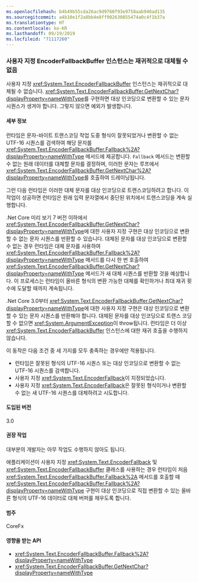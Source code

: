 ```yaml
---
ms.openlocfilehash: b4b49b55cda26ac9d9760f93e9758aab940ad135
ms.sourcegitcommit: a4b10e1f2a8bb4e8ff902630855474a0c4f1b37a
ms.translationtype: HT
ms.contentlocale: ko-KR
ms.lasthandoff: 09/19/2019
ms.locfileid: "71117260"
---
```

### <a name="custom-encoderfallbackbuffer-instances-cannot-fall-back-recursively"></a>사용자 지정 EncoderFallbackBuffer 인스턴스는 재귀적으로 대체될 수 없음

사용자 지정 <xref:System.Text.EncoderFallbackBuffer> 인스턴스는 재귀적으로 대체될 수 없습니다. <xref:System.Text.EncoderFallbackBuffer.GetNextChar?displayProperty=nameWithType>를 구현하면 대상 인코딩으로 변환할 수 있는 문자 시퀀스가 생겨야 합니다. 그렇지 않으면 예외가 발생합니다. 

#### <a name="details"></a>세부 정보

런타임은 문자-바이트 트랜스코딩 작업 도중 형식이 잘못되었거나 변환할 수 없는 UTF-16 시퀀스를 검색하여 해당 문자를 <xref:System.Text.EncoderFallbackBuffer.Fallback%2A?displayProperty=nameWithType> 메서드에 제공합니다. `Fallback` 메서드는 변환할 수 없는 원래 데이터를 대체할 문자를 결정하며, 이러한 문자는 루프에서 <xref:System.Text.EncoderFallbackBuffer.GetNextChar%2A?displayProperty=nameWithType>를 호출하여 드레이닝됩니다.

그런 다음 런타임은 이러한 대체 문자를 대상 인코딩으로 트랜스코딩하려고 합니다. 이 작업이 성공하면 런타임은 원래 입력 문자열에서 중단된 위치에서 트랜스코딩을 계속 실행합니다. 

.Net Core 미리 보기 7 버전 이하에서 <xref:System.Text.EncoderFallbackBuffer.GetNextChar?displayProperty=nameWithType>에 대한 사용자 지정 구현은 대상 인코딩으로 변환할 수 없는 문자 시퀀스를 반환할 수 있습니다. 대체된 문자를 대상 인코딩으로 변환할 수 없는 경우 런타임은 대체 문자를 사용하여 <xref:System.Text.EncoderFallbackBuffer.Fallback%2A?displayProperty=nameWithType> 메서드를 다시 한 번 호출하여 <xref:System.Text.EncoderFallbackBuffer.GetNextChar?displayProperty=nameWithType> 메서드가 새 대체 시퀀스를 반환할 것을 예상합니다. 이 프로세스는 런타임이 올바른 형식의 변환 가능한 대체를 확인하거나 최대 재귀 횟수에 도달할 때까지 계속됩니다.

.Net Core 3.0부터 <xref:System.Text.EncoderFallbackBuffer.GetNextChar?displayProperty=nameWithType>에 대한 사용자 지정 구현은 대상 인코딩으로 변환할 수 있는 문자 시퀀스를 반환해야 합니다. 대체된 문자를 대상 인코딩으로 트랜스 코딩할 수 없으면 <xref:System.ArgumentException>이 throw됩니다. 런타임은 더 이상 <xref:System.Text.EncoderFallbackBuffer> 인스턴스에 대한 재귀 호출을 수행하지 않습니다. 

이 동작은 다음 조건 중 세 가지를 모두 충족하는 경우에만 적용됩니다.

- 런타임은 잘못된 형식의 UTF-16 시퀀스 또는 대상 인코딩으로 변환할 수 없는 UTF-16 시퀀스를 검색합니다.
- 사용자 지정 <xref:System.Text.EncoderFallback>이 지정되었습니다.
- 사용자 지정 <xref:System.Text.EncoderFallback>은 잘못된 형식이거나 변환할 수 없는 새 UTF-16 시퀀스를 대체하려고 시도합니다.

#### <a name="version-introduced"></a>도입된 버전

3.0

#### <a name="recommended-action"></a>권장 작업

대부분의 개발자는 아무 작업도 수행하지 않아도 됩니다.

애플리케이션이 사용자 지정 <xref:System.Text.EncoderFallback> 및 <xref:System.Text.EncoderFallbackBuffer> 클래스를 사용하는 경우 런타임이 처음 <xref:System.Text.EncoderFallbackBuffer.Fallback%2A> 메서드를 호출할 때 <xref:System.Text.EncoderFallbackBuffer.Fallback%2A?displayProperty=nameWithType> 구현이 대상 인코딩으로 직접 변환할 수 있는 올바른 형식의 UTF-16 데이터로 대체 버퍼를 채우도록 합니다.

#### <a name="category"></a>범주

CoreFx

#### <a name="affected-apis"></a>영향을 받는 API

- <xref:System.Text.EncoderFallbackBuffer.Fallback%2A?displayProperty=nameWithType>
- <xref:System.Text.EncoderFallbackBuffer.GetNextChar?displayProperty=nameWithType>

<!--

### Affected APIs

- `Overload:System.Text.EncoderFallbackBuffer.Fallback`
- `M:System.Text.EncoderFallbackBuffer.GetNextChar`

-->